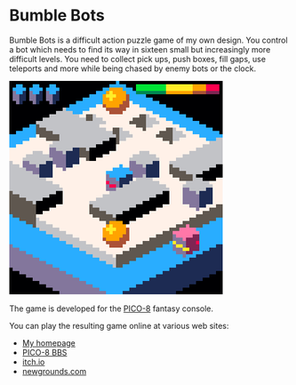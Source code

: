 # Bumble Bots
Bumble Bots is a difficult action puzzle game of my own design.
You control a bot which needs to find its way in sixteen small but increasingly more difficult levels.
You need to collect pick ups, push boxes, fill gaps, use teleports and more while being chased by enemy bots or the clock.

![Screenshot of level "Mind the Gap"](Screenshot.png)

The game is developed for the [PICO-8][] fantasy console.

You can play the resulting game online at various web sites:
* [My homepage](https://bonsma.home.xs4all.nl/Games/BumbleBots)
* [PICO-8 BBS](https://www.lexaloffle.com/bbs/?tid=31308)
* [itch.io](https://eriban.itch.io/bumble-bots-lowrez)
* [newgrounds.com](https://www.newgrounds.com/projects/games/1222730)

[PICO-8]: https://www.lexaloffle.com/pico-8.php

